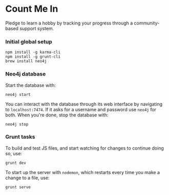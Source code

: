 # Count Me In

Pledge to learn a hobby by tracking your progress through a community-based support system.

### Initial global setup
```
npm install -g karma-cli
npm install -g grunt-cli
brew install neo4j
```

### Neo4j database

Start the database with:

```
neo4j start
```

You can interact with the database through its web interface by navigating to `localhost:7474`. If it asks for a username and password use `neo4j` for both. When you're done, stop the database with:

```
neo4j stop
```

### Grunt tasks

To build and test JS files, and start watching for changes to continue doing so, use:

```
grunt dev
```

To start up the server with `nodemon`, which restarts every time you make a change to a file, use:

```
grunt serve
```
